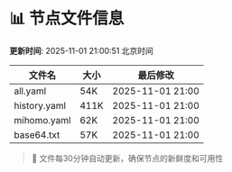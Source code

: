 # 📊 节点文件信息

**更新时间**: 2025-11-01 21:00:51 北京时间

| 文件名 | 大小 | 最后修改 |
|--------|------|----------|
| all.yaml | 54K | 2025-11-01 21:00 |
| history.yaml | 411K | 2025-11-01 21:00 |
| mihomo.yaml | 62K | 2025-11-01 21:00 |
| base64.txt | 57K | 2025-11-01 21:00 |

> 🔄 文件每30分钟自动更新，确保节点的新鲜度和可用性
